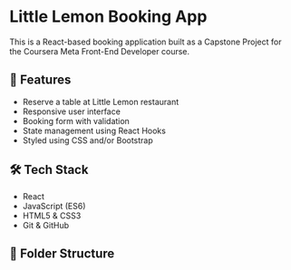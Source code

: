 # Little Lemon Booking App

This is a React-based booking application built as a Capstone Project for the Coursera Meta Front-End Developer course.

## 🚀 Features

- Reserve a table at Little Lemon restaurant
- Responsive user interface
- Booking form with validation
- State management using React Hooks
- Styled using CSS and/or Bootstrap

## 🛠 Tech Stack

- React
- JavaScript (ES6)
- HTML5 & CSS3
- Git & GitHub

## 📁 Folder Structure
